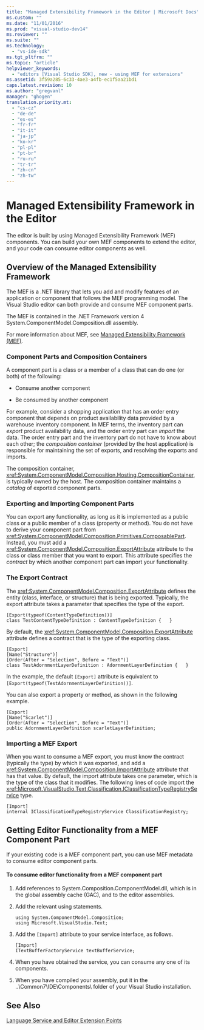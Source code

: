 ```yaml
---
title: "Managed Extensibility Framework in the Editor | Microsoft Docs"
ms.custom: ""
ms.date: "11/01/2016"
ms.prod: "visual-studio-dev14"
ms.reviewer: ""
ms.suite: ""
ms.technology: 
  - "vs-ide-sdk"
ms.tgt_pltfrm: ""
ms.topic: "article"
helpviewer_keywords: 
  - "editors [Visual Studio SDK], new - using MEF for extensions"
ms.assetid: 3f59a285-6c33-4ae3-a4fb-ec1f5aa21bd1
caps.latest.revision: 10
ms.author: "gregvanl"
manager: "ghogen"
translation.priority.mt: 
  - "cs-cz"
  - "de-de"
  - "es-es"
  - "fr-fr"
  - "it-it"
  - "ja-jp"
  - "ko-kr"
  - "pl-pl"
  - "pt-br"
  - "ru-ru"
  - "tr-tr"
  - "zh-cn"
  - "zh-tw"
---
```

# Managed Extensibility Framework in the Editor
The editor is built by using Managed Extensibility Framework (MEF) components. You can build your own MEF components to extend the editor, and your code can consume editor components as well.  
  
## Overview of the Managed Extensibility Framework  
 The MEF is a .NET library that lets you add and modify features of an application or component that follows the MEF programming model. The Visual Studio editor can both provide and consume MEF component parts.  
  
 The MEF is contained in the .NET Framework version 4 System.ComponentModel.Composition.dll assembly.  
  
 For more information about MEF, see [Managed Extensibility Framework (MEF)](../Topic/Managed%20Extensibility%20Framework%20\(MEF\).md).  
  
### Component Parts and Composition Containers  
 A component part is a class or a member of a class that can do one (or both) of the following:  
  
-   Consume another component  
  
-   Be consumed by another component  
  
 For example, consider a shopping application that has an order entry component that depends on product availability data provided by a warehouse inventory component. In MEF terms, the inventory part can *export* product availability data, and the order entry part can *import* the data. The order entry part and the inventory part do not have to know about each other; the *composition container* (provided by the host application) is responsible for maintaining the set of exports, and resolving the exports and imports.  
  
 The composition container, <xref:System.ComponentModel.Composition.Hosting.CompositionContainer>, is typically owned by the host. The composition container maintains a *catalog* of exported component parts.  
  
### Exporting and Importing Component Parts  
 You can export any functionality, as long as it is implemented as a public class or a public member of a class (property or method). You do not have to derive your component part from <xref:System.ComponentModel.Composition.Primitives.ComposablePart>. Instead, you must add a <xref:System.ComponentModel.Composition.ExportAttribute> attribute to the class or class member that you want to export. This attribute specifies the *contract* by which another component part can import your functionality.  
  
### The Export Contract  
 The <xref:System.ComponentModel.Composition.ExportAttribute> defines the entity (class, interface, or structure) that is being exported. Typically, the export attribute takes a parameter that specifies the type of the export.  
  
```  
[Export(typeof(ContentTypeDefinition))]  
class TestContentTypeDefinition : ContentTypeDefinition {   }  
```  
  
 By default, the <xref:System.ComponentModel.Composition.ExportAttribute> attribute defines a contract that is the type of the exporting class.  
  
```  
[Export]  
[Name("Structure")]  
[Order(After = "Selection", Before = "Text")]  
class TestAdornmentLayerDefinition : AdornmentLayerDefinition {   }  
```  
  
 In the example, the default `[Export]` attribute is equivalent to `[Export(typeof(TestAdornmentLayerDefinition))]`.  
  
 You can also export a property or method, as shown in the following example.  
  
```  
[Export]  
[Name("Scarlet")]  
[Order(After = "Selection", Before = "Text")]  
public AdornmentLayerDefinition scarletLayerDefinition;  
```  
  
### Importing a MEF Export  
 When you want to consume a MEF export, you must know the contract (typically the type) by which it was exported, and add a <xref:System.ComponentModel.Composition.ImportAttribute> attribute that has that value. By default, the import attribute takes one parameter, which is the type of the class that it modifies. The following lines of code import the <xref:Microsoft.VisualStudio.Text.Classification.IClassificationTypeRegistryService> type.  
  
```  
[Import]  
internal IClassificationTypeRegistryService ClassificationRegistry;  
```  
  
## Getting Editor Functionality from a MEF Component Part  
 If your existing code is a MEF component part, you can use MEF metadata to consume editor component parts.  
  
#### To consume editor functionality from a MEF component part  
  
1.  Add references to System.Composition.ComponentModel.dll, which is in the global assembly cache (GAC), and to the editor assemblies.  
  
2.  Add the relevant using statements.  
  
    ```  
    using System.ComponentModel.Composition;  
    using Microsoft.VisualStudio.Text;  
    ```  
  
3.  Add the `[Import]` attribute to your service interface, as follows.  
  
    ```  
    [Import]  
    ITextBufferFactoryService textBufferService;  
    ```  
  
4.  When you have obtained the service, you can consume any one of its components.  
  
5.  When you have compiled your assembly, put it in the ..\Common7\IDE\Components\ folder of your Visual Studio installation.  
  
## See Also  
 [Language Service and Editor Extension Points](../extensibility/language-service-and-editor-extension-points.md)